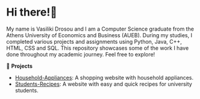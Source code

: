 # Hi there!👋

My name is Vasiliki Drosou and I am a Computer Science graduate from the Athens University of Economics and Business (AUEB). During my studies, I completed various projects and assignments using Python, Java, C++, HTML, CSS and SQL. This repository showcases some of the work I have done throughout my academic journey. Feel free to explore!

📁 **Projects**

- [Household-Appliances](#): A shopping website with household appliances.
- [Students-Recipes](#): A website with easy and quick recipes for university students.
